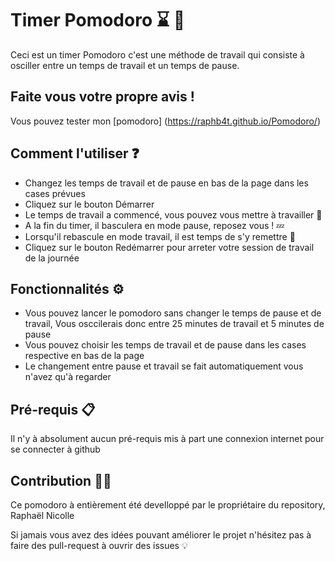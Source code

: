 # Timer Pomodoro :hourglass: :tomato:

Ceci est un timer Pomodoro c'est une méthode de travail qui consiste à osciller entre un temps de travail et un temps de pause.

## Faite vous votre propre avis !

Vous pouvez tester mon [pomodoro] (https://raphb4t.github.io/Pomodoro/)

## Comment l'utiliser :question:

- Changez les temps de travail et de pause en bas de la page dans les cases prévues
- Cliquez sur le bouton Démarrer
- Le temps de travail a commencé, vous pouvez vous mettre à travailler :briefcase:
- A la fin du timer, il basculera en mode pause, reposez vous ! :zzz:
- Lorsqu'il rebascule en mode travail, il est temps de s'y remettre :briefcase:
- Cliquez sur le bouton Redémarrer pour arreter votre session de travail de la journée

## Fonctionnalités :gear:

- Vous pouvez lancer le pomodoro sans changer le temps de pause et de travail, Vous osccilerais donc entre 25 minutes de travail et 5 minutes de pause
- Vous pouvez choisir les temps de travail et de pause dans les cases respective en bas de la page
- Le changement entre pause et travail se fait automatiquement vous n'avez qu'à regarder

## Pré-requis :clipboard:

Il n'y à absolument aucun pré-requis mis à part une connexion internet pour se connecter à github

## Contribution :technologist:

Ce pomodoro à entièrement été develloppé par le propriétaire du repository, Raphaël Nicolle 

Si jamais vous avez des idées pouvant améliorer le projet n'hésitez pas à faire des pull-request à ouvrir des issues :bulb: